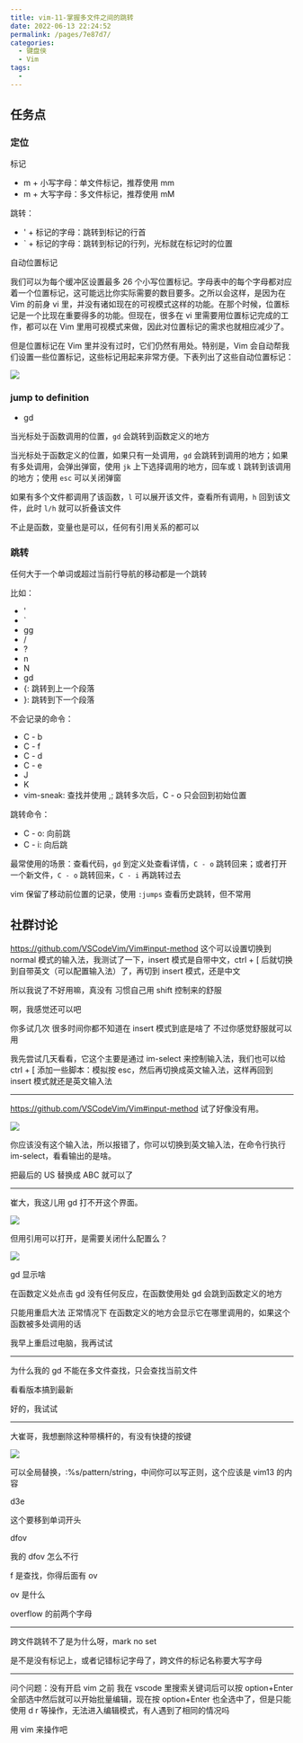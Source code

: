 ```yaml
---
title: vim-11-掌握多文件之间的跳转
date: 2022-06-13 22:24:52
permalink: /pages/7e87d7/
categories:
  - 键盘侠
  - Vim
tags:
  -
---
```


## 任务点

### 定位

标记

- m + 小写字母：单文件标记，推荐使用 mm
- m + 大写字母：多文件标记，推荐使用 mM

跳转：

- ' + 标记的字母：跳转到标记的行首
- ` + 标记的字母：跳转到标记的行列，光标就在标记时的位置

自动位置标记

我们可以为每个缓冲区设置最多 26 个小写位置标记。字母表中的每个字母都对应着一个位置标记，这可能远比你实际需要的数目要多。之所以会这样，是因为在 Vim 的前身 vi 里，并没有诸如现在的可视模式这样的功能。在那个时候，位置标记是一个比现在重要得多的功能。但现在，很多在 vi 里需要用位置标记完成的工作，都可以在 Vim 里用可视模式来做，因此对位置标记的需求也就相应减少了。

但是位置标记在 Vim 里并没有过时，它们仍然有用处。特别是，Vim 会自动帮我们设置一些位置标记，这些标记用起来非常方便。下表列出了这些自动位置标记：

![](../../.vuepress/public/img/vim/102.jpg)

### jump to definition

- gd

当光标处于函数调用的位置，`gd` 会跳转到函数定义的地方

当光标处于函数定义的位置，如果只有一处调用，`gd` 会跳转到调用的地方；如果有多处调用，会弹出弹窗，使用 `jk` 上下选择调用的地方，回车或 `l` 跳转到该调用的地方；使用 `esc` 可以关闭弹窗

如果有多个文件都调用了该函数，`l` 可以展开该文件，查看所有调用，`h` 回到该文件，此时 `l/h` 就可以折叠该文件

不止是函数，变量也是可以，任何有引用关系的都可以

### 跳转

任何大于一个单词或超过当前行导航的移动都是一个跳转

比如：

- '
- `
- gg
- /
- ?
- n
- N
- gd
- {: 跳转到上一个段落
- }: 跳转到下一个段落

不会记录的命令：

- C - b
- C - f
- C - d
- C - e
- J
- K
- vim-sneak: 查找并使用 ,; 跳转多次后，C - o 只会回到初始位置

跳转命令：

- C - o: 向前跳
- C - i: 向后跳

最常使用的场景：查看代码，`gd` 到定义处查看详情，`C - o` 跳转回来；或者打开一个新文件，`C - o` 跳转回来，`C - i` 再跳转过去

vim 保留了移动前位置的记录，使用 `:jumps` 查看历史跳转，但不常用

## 社群讨论

https://github.com/VSCodeVim/Vim#input-method 这个可以设置切换到 normal 模式的输入法，我测试了一下，insert 模式是自带中文，ctrl + [ 后就切换到自带英文（可以配置输入法）了，再切到 insert 模式，还是中文

所以我说了不好用嘛，真没有 习惯自己用 shift 控制来的舒服

啊，我感觉还可以吧

你多试几次 很多时间你都不知道在 insert 模式到底是啥了 不过你感觉舒服就可以用

我先尝试几天看看，它这个主要是通过 im-select 来控制输入法，我们也可以给 ctrl + [ 添加一些脚本：模拟按 esc，然后再切换成英文输入法，这样再回到 insert 模式就还是英文输入法

<hr />

https://github.com/VSCodeVim/Vim#input-method 试了好像没有用。

![](../../.vuepress/public/img/vim/034.png)

你应该没有这个输入法，所以报错了，你可以切换到英文输入法，在命令行执行 im-select，看看输出的是啥。

把最后的 US 替换成 ABC 就可以了

<hr />

崔大，我这儿用 gd 打不开这个界面。

![](../../.vuepress/public/img/vim/035.png)

但用引用可以打开，是需要关闭什么配置么？

![](../../.vuepress/public/img/vim/036.png)

gd 显示啥

在函数定义处点击 gd 没有任何反应，在函数使用处 gd 会跳到函数定义的地方

只能用重启大法 正常情况下 在函数定义的地方会显示它在哪里调用的，如果这个函数被多处调用的话

我早上重启过电脑，我再试试

<hr />

为什么我的 gd 不能在多文件查找，只会查找当前文件

看看版本搞到最新

好的，我试试

<hr />

大崔哥，我想删除这种带横杆的，有没有快捷的按键

![](../../.vuepress/public/img/vim/037.jpg)

可以全局替换，:%s/pattern/string，中间你可以写正则，这个应该是 vim13 的内容

d3e

这个要移到单词开头

dfov

我的 dfov 怎么不行

f 是查找，你得后面有 ov

ov 是什么

overflow 的前两个字母

<hr />

跨文件跳转不了是为什么呀，mark no set

是不是没有标记上，或者记错标记字母了，跨文件的标记名称要大写字母

<hr />

问个问题：没有开启 vim 之前 我在 vscode 里搜索关键词后可以按 option+Enter 全部选中然后就可以开始批量编辑，现在按 option+Enter 也全选中了，但是只能使用 d r 等操作，无法进入编辑模式，有人遇到了相同的情况吗

用 vim 来操作吧

